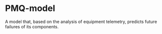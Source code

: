 # PMQ-model
A model that, based on the analysis of equipment telemetry, predicts future failures of its components.
